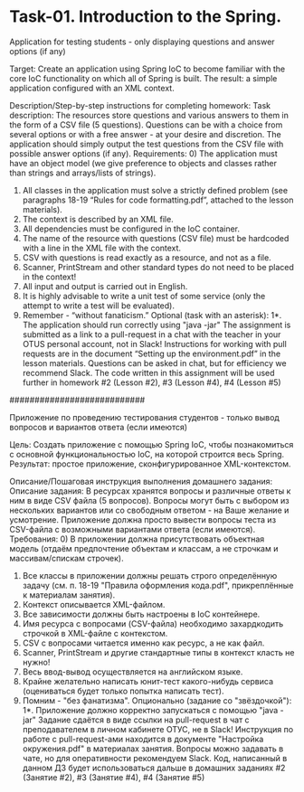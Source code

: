 # Task-01. Introduction to the Spring.

Application for testing students - only displaying questions and answer options (if any)

Target:
Create an application using Spring IoC to become familiar with the core IoC functionality on which all of Spring is built.
The result: a simple application configured with an XML context.


Description/Step-by-step instructions for completing homework:
Task description:
The resources store questions and various answers to them in the form of a CSV file (5 questions).
Questions can be with a choice from several options or with a free answer - at your desire and discretion.
The application should simply output the test questions from the CSV file with possible answer options (if any).
Requirements:
0) The application must have an object model (we give preference to objects and classes rather than strings and arrays/lists of strings).

1) All classes in the application must solve a strictly defined problem (see paragraphs 18-19 “Rules for code formatting.pdf”, attached to the lesson materials).
2) The context is described by an XML file.
3) All dependencies must be configured in the IoC container.
4) The name of the resource with questions (CSV file) must be hardcoded with a line in the XML file with the context.
5) CSV with questions is read exactly as a resource, and not as a file.
6) Scanner, PrintStream and other standard types do not need to be placed in the context!
7) All input and output is carried out in English.
8) It is highly advisable to write a unit test of some service (only the attempt to write a test will be evaluated).
9) Remember - “without fanaticism.”
   Optional (task with an asterisk):
   1*. The application should run correctly using "java -jar"
   The assignment is submitted as a link to a pull-request in a chat with the teacher in your OTUS personal account, not in Slack!
   Instructions for working with pull requests are in the document “Setting up the environment.pdf” in the lesson materials.
   Questions can be asked in chat, but for efficiency we recommend Slack.
   The code written in this assignment will be used further in homework #2 (Lesson #2), #3 (Lesson #4), #4 (Lesson #5)

###########################

Приложение по проведению тестирования студентов - только вывод вопросов и вариантов ответа (если имеются)

Цель:
Создать приложение с помощью Spring IoC, чтобы познакомиться с основной функциональностью IoC, на которой строится весь Spring.
Результат: простое приложение, сконфигурированное XML-контекстом.


Описание/Пошаговая инструкция выполнения домашнего задания:
Описание задания:
В ресурсах хранятся вопросы и различные ответы к ним в виде CSV файла (5 вопросов).
Вопросы могут быть с выбором из нескольких вариантов или со свободным ответом - на Ваше желание и усмотрение.
Приложение должна просто вывести вопросы теста из CSV-файла с возможными вариантами ответа (если имеются).
Требования:
0) В приложении должна присутствовать объектная модель (отдаём предпочтение объектам и классам, а не строчкам и массивам/спискам строчек).

1) Все классы в приложении должны решать строго определённую задачу (см. п. 18-19 "Правила оформления кода.pdf", прикреплённые к материалам занятия).
2) Контекст описывается XML-файлом.
3) Все зависимости должны быть настроены в IoC контейнере.
4) Имя ресурса с вопросами (CSV-файла) необходимо захардкодить строчкой в XML-файле с контекстом.
5) CSV с вопросами читается именно как ресурс, а не как файл.
6) Scanner, PrintStream и другие стандартные типы в контекст класть не нужно!
7) Весь ввод-вывод осуществляется на английском языке.
8) Крайне желательно написать юнит-тест какого-нибудь сервиса (оцениваться будет только попытка написать тест).
9) Помним - "без фанатизма".
Опционально (задание со "звёздочкой"):
1*. Приложение должно корректно запускаться с помощью "java -jar"
Задание сдаётся в виде ссылки на pull-request в чат с преподавателем в личном кабинете ОТУС, не в Slack!
Инструкция по работе с pull-request-ами находится в документе "Настройка окружения.pdf" в материалах занятия.
Вопросы можно задавать в чате, но для оперативности рекомендуем Slack.
Код, написанный в данном ДЗ будет использоваться дальше в домашних заданиях #2 (Занятие #2), #3 (Занятие #4), #4 (Занятие #5) 

